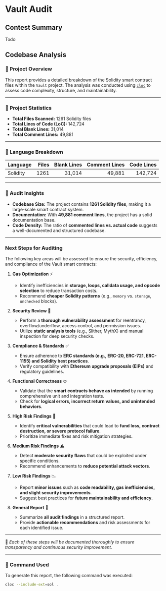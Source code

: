 # Vault Audit 



## Contest Summary
Todo


##  Codebase Analysis  

### 📝 Project Overview  
This report provides a detailed breakdown of the Solidity smart contract files within the `Vault` project. The analysis was conducted using [`cloc`](https://github.com/AlDanial/cloc) to assess code complexity, structure, and maintainability.

---

### 📌 **Project Statistics**
- **Total Files Scanned:** 1261 Solidity files  
- **Total Lines of Code (LoC):** 142,724  
- **Total Blank Lines:** 31,014  
- **Total Comment Lines:** 49,881  

---

### 📌 **Language Breakdown**
| Language  | Files | Blank Lines | Comment Lines | Code Lines |
|-----------|------:|-----------:|--------------:|----------:|
| Solidity  | 1261  | 31,014     | 49,881        | 142,724   |

---

### 🚀 **Audit Insights**
- **Codebase Size:** The project contains **1261 Solidity files**, making it a large-scale smart contract system.
- **Documentation:** With **49,881 comment lines**, the project has a solid documentation base.
- **Code Density:** The ratio of **commented lines vs. actual code** suggests a well-documented and structured codebase.

---

### **Next Steps for Auditing**
The following key areas will be assessed to ensure the security, efficiency, and compliance of the Vault smart contracts:

1. **Gas Optimization** ⚡  
   - Identify inefficiencies in **storage, loops, calldata usage, and opcode selection** to reduce transaction costs.  
   - Recommend **cheaper Solidity patterns** (e.g., `memory` vs. `storage`, `unchecked` blocks).  

2. **Security Review** 🔐  
   - Perform a **thorough vulnerability assessment** for reentrancy, overflow/underflow, access control, and permission issues.  
   - Utilize **static analysis tools** (e.g., Slither, MythX) and manual inspection for deep security checks.  

3. **Compliance & Standards** ✅  
   - Ensure adherence to **ERC standards (e.g., ERC-20, ERC-721, ERC-1155) and Solidity best practices**.  
   - Verify compatibility with **Ethereum upgrade proposals (EIPs)** and regulatory guidelines.  

4. **Functional Correctness** ⚙️  
   - Validate that the **smart contracts behave as intended** by running comprehensive unit and integration tests.  
   - Check for **logical errors, incorrect return values, and unintended behaviors**.  

5. **High Risk Findings** 🚨  
   - Identify **critical vulnerabilities** that could lead to **fund loss, contract destruction, or severe protocol failure**.  
   - Prioritize immediate fixes and risk mitigation strategies.  

6. **Medium Risk Findings** ⚠️  
   - Detect **moderate security flaws** that could be exploited under specific conditions.  
   - Recommend enhancements to **reduce potential attack vectors**.  

7. **Low Risk Findings** 📉  
   - Report **minor issues** such as **code readability, gas inefficiencies, and slight security improvements**.  
   - Suggest best practices for **future maintainability and efficiency**.  

8. **General Report** 📑  
   - Summarize **all audit findings** in a structured report.  
   - Provide **actionable recommendations** and risk assessments for each identified issue.  

---

📌 _Each of these steps will be documented thoroughly to ensure transparency and continuous security improvement._

---

### 📂 **Command Used**
To generate this report, the following command was executed:

```bash
cloc --include-ext=sol .
```


